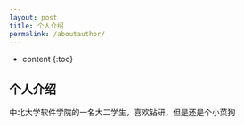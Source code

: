 ```yaml
---
layout: post
title: 个人介绍
permalink: /aboutauthor/
---
```


* content
  {:toc}


个人介绍
-----------------------------------------------------------------
中北大学软件学院的一名大二学生，喜欢钻研，但是还是个小菜狗





